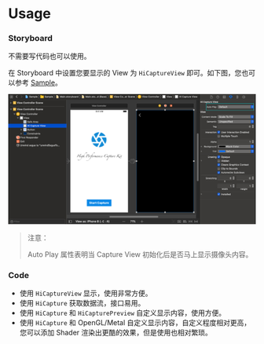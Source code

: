 # Usage

### Storyboard

不需要写代码也可以使用。

在 Storyboard 中设置您要显示的 View 为 `HiCaptureView` 即可。如下图，您也可以参考 [Sample](Sample/Sample/Base.lproj/Main.Storyboard)。

![](images/setting_storyboard_capture.png)

> 注意：
> 
> Auto Play 属性表明当 Capture View 初始化后是否马上显示摄像头内容。

### Code

* 使用 `HiCaptureView` 显示，使用非常方便。
* 使用 `HiCapture` 获取数据流，接口易用。
* 使用 `HiCapture` 和 `HiCapturePreview` 自定义显示内容，使用方便。
* 使用 `HiCapture` 和 OpenGL/Metal 自定义显示内容，自定义程度相对更高，您可以添加 Shader 渲染出更酷的效果，但是使用也相对繁琐。